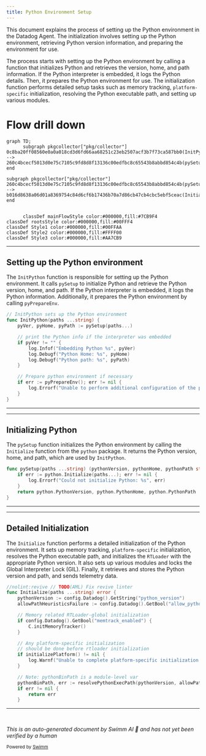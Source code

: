 ```yaml
---
title: Python Environment Setup
---
```

This document explains the process of setting up the Python environment in the Datadog Agent. The initialization involves setting up the Python environment, retrieving Python version information, and preparing the environment for use.

The process starts with setting up the Python environment by calling a function that initializes Python and retrieves the version, home, and path information. If the Python interpreter is embedded, it logs the Python details. Then, it prepares the Python environment for use. The initialization function performs detailed setup tasks such as memory tracking, <SwmToken path="pkg/collector/python/init.go" pos="382:5:7" line-data="	// Any platform-specific initialization">`platform-specific`</SwmToken> initialization, resolving the Python executable path, and setting up various modules.

# Flow drill down

```mermaid
graph TD;
      subgraph pkgcollector["pkg/collector"]
0c8ba20ff08560e0a0a018cd3d6fd66aa68251c23eb2507acf3b7f73ca587bb0(InitPython):::mainFlowStyle --> 260c4bcecf5013d0e75c7105c9fd8d8f13136c00edfbc8c65543b8abbd854c4b(pySetup):::mainFlowStyle
end

subgraph pkgcollector["pkg/collector"]
260c4bcecf5013d0e75c7105c9fd8d8f13136c00edfbc8c65543b8abbd854c4b(pySetup):::mainFlowStyle --> b016d8638a06d01a8369754c84d6cf6b17436b70a7d86cb47cb4cbc5ebf5ceac(Initialize):::mainFlowStyle
end


      classDef mainFlowStyle color:#000000,fill:#7CB9F4
classDef rootsStyle color:#000000,fill:#00FFF4
classDef Style1 color:#000000,fill:#00FFAA
classDef Style2 color:#000000,fill:#FFFF00
classDef Style3 color:#000000,fill:#AA7CB9
```

<SwmSnippet path="/pkg/collector/embed_python.go" line="16">

---

## Setting up the Python environment

The <SwmToken path="pkg/collector/embed_python.go" pos="16:2:2" line-data="// InitPython sets up the Python environment">`InitPython`</SwmToken> function is responsible for setting up the Python environment. It calls <SwmToken path="pkg/collector/embed_python.go" pos="18:11:11" line-data="	pyVer, pyHome, pyPath := pySetup(paths...)">`pySetup`</SwmToken> to initialize Python and retrieve the Python version, home, and path. If the Python interpreter is embedded, it logs the Python information. Additionally, it prepares the Python environment by calling <SwmToken path="pkg/collector/embed_python.go" pos="28:7:7" line-data="	if err := pyPrepareEnv(); err != nil {">`pyPrepareEnv`</SwmToken>.

```go
// InitPython sets up the Python environment
func InitPython(paths ...string) {
	pyVer, pyHome, pyPath := pySetup(paths...)

	// print the Python info if the interpreter was embedded
	if pyVer != "" {
		log.Infof("Embedding Python %s", pyVer)
		log.Debugf("Python Home: %s", pyHome)
		log.Debugf("Python path: %s", pyPath)
	}

	// Prepare python environment if necessary
	if err := pyPrepareEnv(); err != nil {
		log.Errorf("Unable to perform additional configuration of the python environment: %v", err)
	}
}
```

---

</SwmSnippet>

<SwmSnippet path="/pkg/collector/embed_python.go" line="33">

---

## Initializing Python

The <SwmToken path="pkg/collector/embed_python.go" pos="33:2:2" line-data="func pySetup(paths ...string) (pythonVersion, pythonHome, pythonPath string) {">`pySetup`</SwmToken> function initializes the Python environment by calling the <SwmToken path="pkg/collector/embed_python.go" pos="34:9:9" line-data="	if err := python.Initialize(paths...); err != nil {">`Initialize`</SwmToken> function from the <SwmToken path="pkg/collector/embed_python.go" pos="34:7:7" line-data="	if err := python.Initialize(paths...); err != nil {">`python`</SwmToken> package. It returns the Python version, home, and path, which are used by <SwmToken path="pkg/collector/embed_python.go" pos="16:2:2" line-data="// InitPython sets up the Python environment">`InitPython`</SwmToken>.

```go
func pySetup(paths ...string) (pythonVersion, pythonHome, pythonPath string) {
	if err := python.Initialize(paths...); err != nil {
		log.Errorf("Could not initialize Python: %s", err)
	}
	return python.PythonVersion, python.PythonHome, python.PythonPath
}
```

---

</SwmSnippet>

<SwmSnippet path="/pkg/collector/python/init.go" line="372">

---

## Detailed Initialization

The <SwmToken path="pkg/collector/python/init.go" pos="373:2:2" line-data="func Initialize(paths ...string) error {">`Initialize`</SwmToken> function performs a detailed initialization of the Python environment. It sets up memory tracking, <SwmToken path="pkg/collector/python/init.go" pos="382:5:7" line-data="	// Any platform-specific initialization">`platform-specific`</SwmToken> initialization, resolves the Python executable path, and initializes the <SwmToken path="pkg/collector/python/init.go" pos="377:7:7" line-data="	// Memory related RTLoader-global initialization">`RTLoader`</SwmToken> with the appropriate Python version. It also sets up various modules and locks the Global Interpreter Lock (GIL). Finally, it retrieves and stores the Python version and path, and sends telemetry data.

```go
//nolint:revive // TODO(AML) Fix revive linter
func Initialize(paths ...string) error {
	pythonVersion := config.Datadog().GetString("python_version")
	allowPathHeuristicsFailure := config.Datadog().GetBool("allow_python_path_heuristics_failure")

	// Memory related RTLoader-global initialization
	if config.Datadog().GetBool("memtrack_enabled") {
		C.initMemoryTracker()
	}

	// Any platform-specific initialization
	// should be done before rtloader initialization
	if initializePlatform() != nil {
		log.Warnf("Unable to complete platform-specific initialization - should be non-fatal")
	}

	// Note: pythonBinPath is a module-level var
	pythonBinPath, err := resolvePythonExecPath(pythonVersion, allowPathHeuristicsFailure)
	if err != nil {
		return err
	}
```

---

</SwmSnippet>

&nbsp;

*This is an auto-generated document by Swimm AI 🌊 and has not yet been verified by a human*

<SwmMeta version="3.0.0" repo-id="Z2l0aHViJTNBJTNBZGF0YWRvZy1hZ2VudCUzQSUzQVN3aW1tLURlbW8=" repo-name="datadog-agent"><sup>Powered by [Swimm](/)</sup></SwmMeta>
